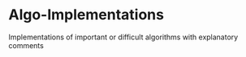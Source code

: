 # Algo-Implementations
Implementations of important or difficult algorithms with explanatory comments
